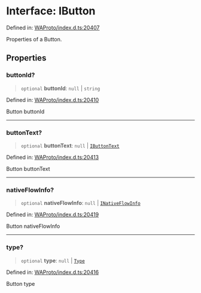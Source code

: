# Interface: IButton

Defined in: [WAProto/index.d.ts:20407](https://github.com/Fokusdotid/bail/blob/8b525f9ebcc20cb9acd0f880b6ad58976e38b117/WAProto/index.d.ts#L20407)

Properties of a Button.

## Properties

### buttonId?

> `optional` **buttonId**: `null` \| `string`

Defined in: [WAProto/index.d.ts:20410](https://github.com/Fokusdotid/bail/blob/8b525f9ebcc20cb9acd0f880b6ad58976e38b117/WAProto/index.d.ts#L20410)

Button buttonId

***

### buttonText?

> `optional` **buttonText**: `null` \| [`IButtonText`](../namespaces/Button/interfaces/IButtonText.md)

Defined in: [WAProto/index.d.ts:20413](https://github.com/Fokusdotid/bail/blob/8b525f9ebcc20cb9acd0f880b6ad58976e38b117/WAProto/index.d.ts#L20413)

Button buttonText

***

### nativeFlowInfo?

> `optional` **nativeFlowInfo**: `null` \| [`INativeFlowInfo`](../namespaces/Button/interfaces/INativeFlowInfo.md)

Defined in: [WAProto/index.d.ts:20419](https://github.com/Fokusdotid/bail/blob/8b525f9ebcc20cb9acd0f880b6ad58976e38b117/WAProto/index.d.ts#L20419)

Button nativeFlowInfo

***

### type?

> `optional` **type**: `null` \| [`Type`](../namespaces/Button/enumerations/Type.md)

Defined in: [WAProto/index.d.ts:20416](https://github.com/Fokusdotid/bail/blob/8b525f9ebcc20cb9acd0f880b6ad58976e38b117/WAProto/index.d.ts#L20416)

Button type
